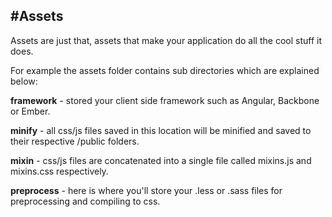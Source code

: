 #Assets
----

Assets are just that, assets that make your application do all the cool stuff it does. 

For example the assets folder contains sub directories which are explained below:

**framework** - stored your client side framework such as Angular, Backbone or Ember.

**minify** - all css/js files saved in this location will be minified and saved to their respective /public folders.

**mixin** - css/js files are concatenated into a single file called mixins.js and mixins.css respectively.

**preprocess** - here is where you'll store your .less or .sass files for preprocessing and compiling to css.